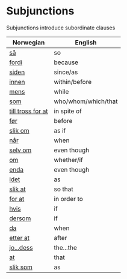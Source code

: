 # Subjunctions

Subjunctions introduce subordinate clauses

| Norwegian | English |
| --- | --- |
| [så](https://www.ordnett.no/search?language=no&phrase=så) | so |
| [fordi](https://www.ordnett.no/search?language=no&phrase=fordi) | because |
| [siden](https://www.ordnett.no/search?language=no&phrase=siden) | since/as |
| [innen](https://www.ordnett.no/search?language=no&phrase=innen) | within/before |
| [mens](https://www.ordnett.no/search?language=no&phrase=mens) | while |
| [som](https://www.ordnett.no/search?language=no&phrase=som) | who/whom/which/that |
| [till tross for at](https://www.ordnett.no/search?language=no&phrase=till%20tross%20for%20at) | in spite of |
| [før](https://www.ordnett.no/search?language=no&phrase=før) | before |
| [slik om](https://www.ordnett.no/search?language=no&phrase=slik%20om) | as if |
| [når](https://www.ordnett.no/search?language=no&phrase=når) | when |
| [selv om](https://www.ordnett.no/search?language=no&phrase=selv%20om) | even though |
| [om](https://www.ordnett.no/search?language=no&phrase=om) | whether/if |
| [enda](https://www.ordnett.no/search?language=no&phrase=enda) | even though |
| [idet](https://www.ordnett.no/search?language=no&phrase=idet) | as |
| [slik at](https://www.ordnett.no/search?language=no&phrase=slik%20at) | so that |
| [for at](https://www.ordnett.no/search?language=no&phrase=for%20at) | in order to |
| [hvis](https://www.ordnett.no/search?language=no&phrase=hvis) | if |
| [dersom](https://www.ordnett.no/search?language=no&phrase=dersom) | if |
| [da](https://www.ordnett.no/search?language=no&phrase=da) | when |
| [etter at](https://www.ordnett.no/search?language=no&phrase=etter%20at) | after |
| [jo...dess](https://www.ordnett.no/search?language=no&phrase=jo...dess) | the...the |
| [at](https://www.ordnett.no/search?language=no&phrase=at) | that |
| [slik som](https://www.ordnett.no/search?language=no&phrase=slik%20som) | as |


